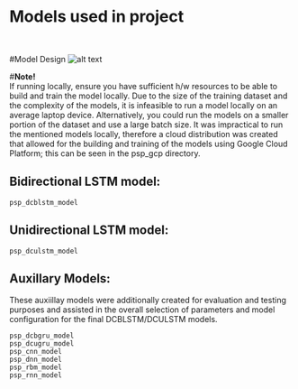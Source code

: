 # Models used in project

<br>

#Model Design
![alt text](https://github.com/amckenna41/protein_structure_prediction_DeepLearning/blob/master/images/model_design.png?raw=true)

#**Note!** <br>
If running locally, ensure you have sufficient h/w resources to be able to build and train the model locally. Due to the size of the training dataset and the complexity of the models, it is infeasible to run a model locally on an average laptop device. Alternatively, you could run the models on a smaller portion of the dataset and use a large batch size. It was impractical to run the mentioned models locally, therefore a cloud distribution was created that allowed for the building and training of the models using Google Cloud Platform; this can be seen in the psp_gcp directory.
<br>

## Bidirectional LSTM model:

```
psp_dcblstm_model
```

## Unidirectional LSTM model:

```
psp_dculstm_model
```

## Auxillary Models:

These auxiillay models were additionally created for evaluation and testing purposes and assisted in the overall selection of parameters and model configuration for the final DCBLSTM/DCULSTM models.
```
psp_dcbgru_model
psp_dcugru_model
psp_cnn_model
psp_dnn_model
psp_rbm_model
psp_rnn_model

```
